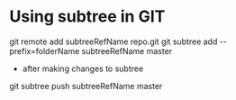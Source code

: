 # Using subtree in GIT

git remote add subtreeRefName repo.git
git subtree add --prefix=folderName subtreeRefName master

- after making changes to subtree

git subtree push subtreeRefName master
